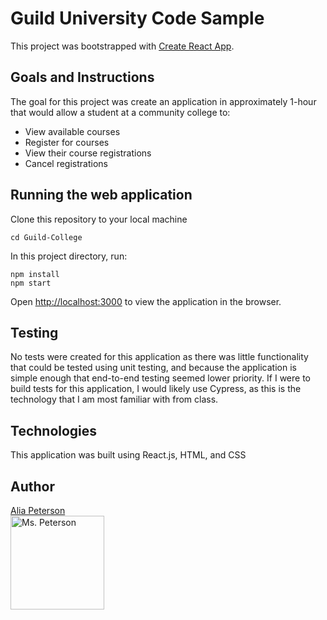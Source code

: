 # Guild University Code Sample

This project was bootstrapped with [Create React App](https://github.com/facebook/create-react-app).

## Goals and Instructions

The goal for this project was create an application in approximately 1-hour that would allow a student at a community college to:
- View available courses
- Register for courses
- View their course registrations
- Cancel registrations

## Running the web application

Clone this repository to your local machine

`cd Guild-College`

In this project directory, run:

`npm install`  
`npm start`

Open [http://localhost:3000](http://localhost:3000) to view the application in the browser.

## Testing

No tests were created for this application as there was little functionality that could be tested using unit testing, and because the application is simple enough that end-to-end testing seemed lower priority. If I were to build tests for this application, I would likely use Cypress, as this is the technology that I am most familiar with from class.

## Technologies

This application was built using React.js, HTML, and CSS

## Author
[Alia Peterson](https://github.com/alia-peterson)  
<img src="https://avatars.githubusercontent.com/u/70297733?s=460&u=f7e7c3682b498a90f005565b56b38a8ac985b053&v=4" alt="Ms. Peterson"
 width="150" height="auto" />
